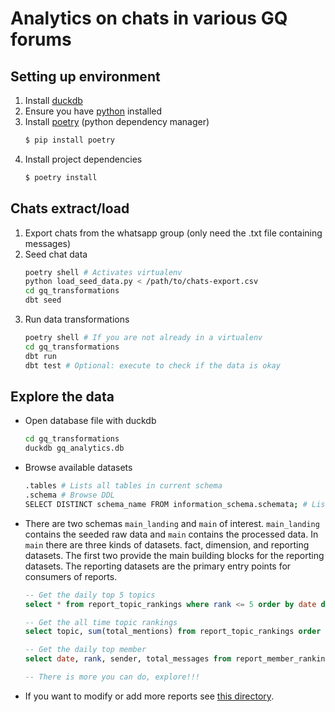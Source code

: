 # Analytics on chats in various GQ forums

## Setting up environment

1. Install [duckdb](https://duckdb.org/docs/installation/?version=stable&environment=cli&platform=linux&download_method=package_manager)
2. Ensure you have [python](https://python.org) installed
3. Install [poetry](https://python-poetry.org) (python dependency manager)
    ```sh
    $ pip install poetry
    ```
4. Install project dependencies
    ```sh
    $ poetry install
    ```
## Chats extract/load

1. Export chats from the whatsapp group (only need the .txt file containing messages)
2. Seed chat data
    ```sh
    poetry shell # Activates virtualenv
    python load_seed_data.py < /path/to/chats-export.csv
    cd gq_transformations
    dbt seed
    ```
3. Run data transformations
    ```sh
    poetry shell # If you are not already in a virtualenv
    cd gq_transformations
    dbt run
    dbt test # Optional: execute to check if the data is okay
    ```

## Explore the data

- Open database file with duckdb
    ```sh
    cd gq_transformations
    duckdb gq_analytics.db
    ```
- Browse available datasets
    ```sh
    .tables # Lists all tables in current schema
    .schema # Browse DDL
    SELECT DISTINCT schema_name FROM information_schema.schemata; # Lists all schemas
    ```
- There are two schemas `main_landing` and `main` of interest.
  `main_landing` contains the seeded raw data and `main` contains
  the processed data. In `main` there are three kinds of datasets.
  fact, dimension, and reporting datasets. The first two provide
  the main building blocks for the reporting datasets. The reporting
  datasets are the primary entry points for consumers of reports.

  ```sql
  -- Get the daily top 5 topics
  select * from report_topic_rankings where rank <= 5 order by date desc, rank limit 40;

  -- Get the all time topic rankings
  select topic, sum(total_mentions) from report_topic_rankings order by sum(total_mentions) desc;

  -- Get the daily top member
  select date, rank, sender, total_messages from report_member_rankings where rank = 1 order by date asc, rank limit 40;

  -- There is more you can do, explore!!!
  ```
- If you want to modify or add more reports see
  [this directory](./gq_transformations/models/whatsapp).

